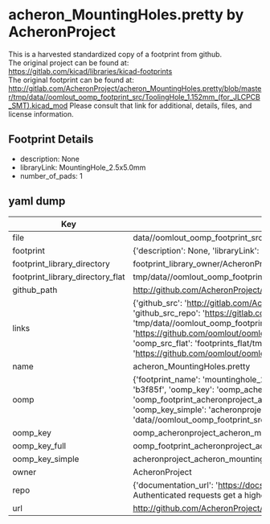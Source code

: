 # acheron_MountingHoles.pretty by AcheronProject  
This is a harvested standardized copy of a footprint from github.  
The original project can be found at:  
https://gitlab.com/kicad/libraries/kicad-footprints  
The original footprint can be found at:
http://gitlab.com/AcheronProject/acheron_MountingHoles.pretty/blob/master/tmp/data//oomlout_oomp_footprint_src/ToolingHole_1.152mm_(for_JLCPCB_SMT).kicad_mod
Please consult that link for additional, details, files, and license information.  
## Footprint Details
* description: None  
* libraryLink: MountingHole_2.5x5.0mm  
* number_of_pads: 1  
## yaml dump  
| Key | Value |  
| --- | --- |  
| file | data//oomlout_oomp_footprint_src/acheron_MountingHoles.pretty/MountingHole_2.5x5.0mm.kicad_mod |  
| footprint | {'description': None, 'libraryLink': 'MountingHole_2.5x5.0mm', 'number_of_pads': 1} |  
| footprint_library_directory | footprint_library_owner/AcheronProject_acheron_MountingHoles.pretty |  
| footprint_library_directory_flat | tmp/data//oomlout_oomp_footprint_src/footprints_flat/acheronproject_acheron_mountingholes_mountinghole_2_5x5_0mm/working |  
| github_path | http://github.com/AcheronProject/acheron_MountingHoles.pretty/blob/master/tmp/data//oomlout_oomp_footprint_src/MountingHole_2.5x5.0mm.kicad_mod |  
| links | {'github_src': 'http://gitlab.com/AcheronProject/acheron_MountingHoles.pretty/blob/master/tmp/data//oomlout_oomp_footprint_src/ToolingHole_1.152mm_(for_JLCPCB_SMT).kicad_mod', 'github_src_repo': 'https://gitlab.com/kicad/libraries/kicad-footprints', 'oomp_bot': 'tmp/data//oomlout_oomp_footprint_src/footprints/acheronproject_acheron_mountingholes_mountinghole_2_5x5_0mm/working', 'oomp_bot_github': 'https://github.com/oomlout/oomlout_oomp_footprint_bot/tree/main/tmp/data//oomlout_oomp_footprint_src/footprints/acheronproject_acheron_mountingholes_mountinghole_2_5x5_0mm/working', 'oomp_src_flat': 'footprints_flat/tmp/data//oomlout_oomp_footprint_src/footprints_flat/acheronproject_acheron_mountingholes_mountinghole_2_5x5_0mm/working', 'oomp_src_flat_github': 'https://github.com/oomlout/oomlout_oomp_footprint_src/tree/main/tmp/data//oomlout_oomp_footprint_src/footprints_flat/acheronproject_acheron_mountingholes_mountinghole_2_5x5_0mm/working'} |  
| name | acheron_MountingHoles.pretty |  
| oomp | {'footprint_name': 'mountinghole_2_5x5_0mm', 'library_name': 'acheron_mountingholes', 'md5': 'b3f85f287eaed12bb475a2d0ee2b22da', 'md5_10': 'b3f85f287e', 'md5_5': 'b3f85', 'md5_6': 'b3f85f', 'oomp_key': 'oomp_acheronproject_acheron_mountingholes_mountinghole_2_5x5_0mm', 'oomp_key_extra': 'oomp_footprint_acheronproject_acheron_mountingholes_mountinghole_2_5x5_0mm', 'oomp_key_full': 'oomp_footprint_acheronproject_acheron_mountingholes_mountinghole_2_5x5_0mm_b3f85f', 'oomp_key_simple': 'acheronproject_acheron_mountingholes_mountinghole_2_5x5_0mm', 'original_filename': 'data//oomlout_oomp_footprint_src/acheron_MountingHoles.pretty/MountingHole_2.5x5.0mm.kicad_mod', 'owner_name': 'acheronproject'} |  
| oomp_key | oomp_acheronproject_acheron_mountingholes_mountinghole_2_5x5_0mm |  
| oomp_key_full | oomp_footprint_acheronproject_acheron_mountingholes_mountinghole_2_5x5_0mm |  
| oomp_key_simple | acheronproject_acheron_mountingholes_mountinghole_2_5x5_0mm |  
| owner | AcheronProject |  
| repo | {'documentation_url': 'https://docs.github.com/rest/overview/resources-in-the-rest-api#rate-limiting', 'message': "API rate limit exceeded for 84.66.142.224. (But here's the good news: Authenticated requests get a higher rate limit. Check out the documentation for more details.)"} |  
| url | http://github.com/AcheronProject/acheron_MountingHoles.pretty |  

